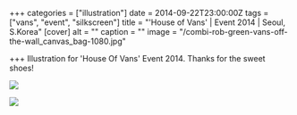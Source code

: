 +++
categories = ["illustration"]
date = 2014-09-22T23:00:00Z
tags = ["vans", "event", "silkscreen"]
title = "'House of Vans' | Event 2014 | Seoul, S.Korea"
[cover]
alt = ""
caption = ""
image = "/combi-rob-green-vans-off-the-wall_canvas_bag-1080.jpg"

+++
Illustration for 'House Of  Vans' Event 2014. Thanks for the sweet shoes!

![](/combi-rob-green-vans-off-the-wall_canvas_bag_detail-1080.jpg)

![](/hov_seoul_main_opti.jpg)